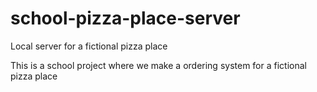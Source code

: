 # school-pizza-place-server
Local server for a fictional pizza place

This is a school project where we make a ordering system for a fictional pizza place
